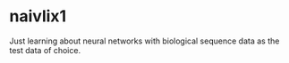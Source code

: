 # naivlix1

Just learning about neural networks with biological sequence data as the test data of choice. 
